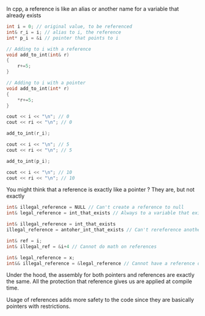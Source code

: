 In cpp, a reference is like an alias or another name for a variable that already exists

```cpp
int i = 0; // original value, to be referenced
int& r_i = i; // alias to i, the reference
int* p_i = &i // pointer that points to i

// Adding to i with a reference
void add_to_int(int& r)
{
	r+=5;
}

// Adding to i with a pointer
void add_to_int(int* r)
{
	*r+=5;
}

cout << i << "\n"; // 0
cout << ri << "\n"; // 0

add_to_int(r_i);

cout << i << "\n"; // 5
cout << ri << "\n"; // 5

add_to_int(p_i);

cout << i << "\n"; // 10
cout << ri << "\n"; // 10
```

You might think that a reference is exactly like a pointer ? They are, but not exactly

```cpp
int& illegal_reference = NULL // Can't create a reference to null
int& legal_reference = int_that_exists // Always to a variable that exists

int& illegal_reference = int_that_exists
illegal_reference = antoher_int_that_exists // Can't rereference another variable

int& ref = i;
int& illegal_ref = &i+4 // Cannot do math on references

int& legal_reference = x;
int&& illegal_reference = &legal_reference // Cannot have a reference of a reference
```

Under the hood, the assembly for both pointers and references are exactly the same. All the protection that reference gives us are applied at compile time.

Usage of references adds more safety to the code since they are basically pointers with restrictions.
